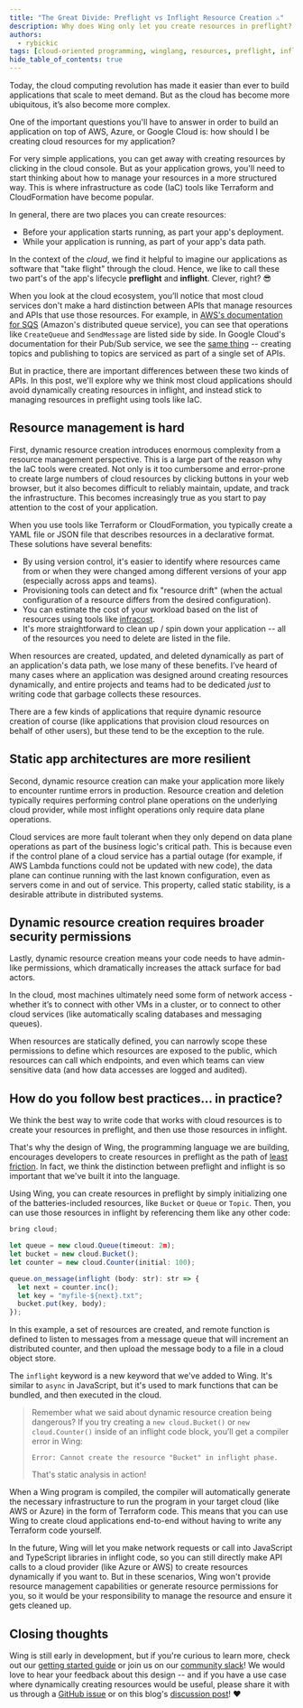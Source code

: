 ```yaml
---
title: "The Great Divide: Preflight vs Inflight Resource Creation ⚔️"
description: Why does Wing only let you create resources in preflight?
authors: 
  - rybickic
tags: [cloud-oriented programming, winglang, resources, preflight, inflight, iac, security]
hide_table_of_contents: true
---
```


Today, the cloud computing revolution has made it easier than ever to build
applications that scale to meet demand. But as the cloud has become more
ubiquitous, it’s also become more complex.

One of the important questions you'll have to answer in order to build an
application on top of AWS, Azure, or Google Cloud is: how should I be creating
cloud resources for my application?

For very simple applications, you can get away with creating resources by clicking
in the cloud console. But as your application grows, you'll need to start
thinking about how to manage your resources in a more structured way. This is
where infrastructure as code (IaC) tools like Terraform and CloudFormation have
become popular.

In general, there are two places you can create resources:

* Before your application starts running, as part your app's deployment.
* While your application is running, as part of your app's data path.

In the context of the _cloud_, we find it helpful to imagine our applications as
software that "take flight" through the cloud. Hence, we like to call these two
part's of the app's lifecycle **preflight** and **inflight**. Clever, right? 😎

When you look at the cloud ecosystem, you’ll notice that most cloud services
don't make a hard distinction between APIs that manage resources and APIs that
use those resources. For example, in [AWS's documentation for
SQS](https://docs.aws.amazon.com/AWSSimpleQueueService/latest/APIReference/API_AddPermission.html)
(Amazon's distributed queue service), you can see that operations like
`CreateQueue` and `SendMessage` are listed side by side. In Google Cloud's
documentation for their Pub/Sub service, we see the [same
thing](https://cloud.google.com/pubsub/docs/reference/rest/v1/projects.topics)
-- creating topics and publishing to topics are serviced as part of a single set
of APIs.

But in practice, there are important differences between these two kinds of
APIs. In this post, we'll explore why we think most cloud applications should
avoid dynamically creating resources in inflight, and instead stick to managing
resources in preflight using tools like IaC.

## Resource management is hard

First, dynamic resource creation introduces enormous complexity from a resource
management perspective. This is a large part of the reason why the IaC tools
were created. Not only is it too cumbersome and error-prone to create large
numbers of cloud resources by clicking buttons in your web browser, but it also
becomes difficult to reliably maintain, update, and track the infrastructure.
This becomes increasingly true as you start to pay attention to the cost of your
application.

When you use tools like Terraform or CloudFormation, you typically create a YAML
file or JSON file that describes resources in a declarative format. These
solutions have several benefits:

* By using version control, it's easier to identify where resources came from or
when they were changed among different versions of your app (especially across
apps and teams).
* Provisioning tools can detect and fix "resource drift" (when the actual
configuration of a resource differs from the desired configuration).
* You can estimate the cost of your workload based on the list of resources
using tools like [infracost](https://www.infracost.io).
* It's more straightforward to clean up / spin down your application -- all of
the resources you need to delete are listed in the file.

When resources are created, updated, and deleted dynamically as part of an
application's data path, we lose many of these benefits. I’ve heard of many
cases where an application was designed around creating resources dynamically,
and entire projects and teams had to be dedicated *just* to writing code that
garbage collects these resources.

There are a few kinds of applications that require dynamic resource creation of
course (like applications that provision cloud resources on behalf of other
users), but these tend to be the exception to the rule.

## Static app architectures are more resilient

Second, dynamic resource creation can make your application more likely to
encounter runtime errors in production. Resource creation and deletion typically
requires performing control plane operations on the underlying cloud provider,
while most inflight operations only require data plane operations.

Cloud services are more fault tolerant when they only depend on data plane
operations as part of the business logic's critical path. This is because even
if the control plane of a cloud service has a partial outage (for example, if
AWS Lambda functions could not be updated with new code), the data plane can
continue running with the last known configuration, even as servers come in and
out of service. This property, called static stability, is a desirable attribute
in distributed systems.

## Dynamic resource creation requires broader security permissions

Lastly, dynamic resource creation means your code needs to have admin-like
permissions, which dramatically increases the attack surface for bad actors.

In the cloud, most machines ultimately need some form of network access -
whether it’s to connect with other VMs in a cluster, or to connect to other
cloud services (like automatically scaling databases and messaging queues).

When resources are statically defined, you can narrowly scope these permissions
to define which resources are exposed to the public, which resources can call
which endpoints, and even which teams can view sensitive data (and how data
accesses are logged and audited).

## How do you follow best practices... in practice?

We think the best way to write code that works with cloud resources is to create
your resources in preflight, and then use those resources in inflight.

That's why the design of Wing, the programming language we are building,
encourages developers to create resources in preflight as the path of [least
friction](./2023-02-02-good-cognitive-friction.md). In fact, we think the
distinction between preflight and inflight is so important that we've built it
into the language.

Using Wing, you can create resources in preflight by simply initializing one
of the batteries-included resources, like `Bucket` or `Queue` or `Topic`. Then,
you can use those resources in inflight by referencing them like any other
code:

```js
bring cloud;

let queue = new cloud.Queue(timeout: 2m);
let bucket = new cloud.Bucket();
let counter = new cloud.Counter(initial: 100);

queue.on_message(inflight (body: str): str => {
  let next = counter.inc();
  let key = "myfile-${next}.txt";
  bucket.put(key, body);
});
```

In this example, a set of resources are created, and remote function is defined to
listen to messages from a message queue that will increment an distributed
counter, and then upload the message body to a file in a cloud object store.

The `inflight` keyword is a new keyword that we've added to Wing. It's similar
to `async` in JavaScript, but it's used to mark functions that can be bundled,
and then executed in the cloud.

>
> Remember what we said about dynamic resource creation being dangerous? If you
> try creating a `new cloud.Bucket()` or `new cloud.Counter()` inside of an
> inflight code block, you’ll get a compiler error in Wing:
>
> ```
> Error: Cannot create the resource "Bucket" in inflight phase.
> ```
>
> That's static analysis in action!
>

When a Wing program is compiled, the compiler will automatically generate the
necessary infrastructure to run the program in your target cloud (like AWS or
Azure) in the form of Terraform code. This means that you can use Wing to create
cloud applications end-to-end without having to write any Terraform code
yourself.

In the future, Wing will let you make network requests or call into JavaScript
and TypeScript libraries in inflight code, so you can still directly make API
calls to a cloud provider (like Azure or AWS) to create resources dynamically if
you want to. But in these scenarios, Wing won't provide resource management
capabilities or generate resource permissions for you, so it would be your
responsibility to manage the resource and ensure it gets cleaned up.

## Closing thoughts

Wing is still early in development, but if you're curious to learn more, check
out our [getting started guide](https://docs.winglang.io/getting-started) or
join us on our [community slack](https://t.winglang.io/slack)! We would love to
hear your feedback about this design -- and if you have a use case where
dynamically creating resources would be useful, please share it with us through
a [GitHub issue](https://github.com/winglang/wing/issues/new/choose) or on this
blog's [discussion post](https://github.com/winglang/wing/discussions/1490)! ❤️
